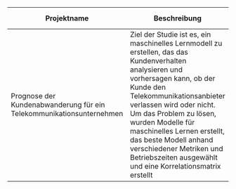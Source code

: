**Projektname** | **Beschreibung** | **Verwendete Bibliotheken**
------------ | ------------- | -------------
Prognose der Kundenabwanderung für ein Telekommunikationsunternehmen | Ziel der Studie ist es, ein maschinelles Lernmodell zu erstellen, das das Kundenverhalten analysieren und vorhersagen kann, ob der Kunde den Telekommunikationsanbieter verlassen wird oder nicht. Um das Problem zu lösen, wurden Modelle für maschinelles Lernen erstellt, das beste Modell anhand verschiedener Metriken und Betriebszeiten ausgewählt und eine Korrelationsmatrix erstellt | pandas, matplotlib.pyplot, sklearn.metrics, sklearn.model_selection, sklearn.pipeline, sklearn.preprocessing, sklearn.linear_model, sklearn.ensemble, sklearn.neural_network, catboost, tqdm
